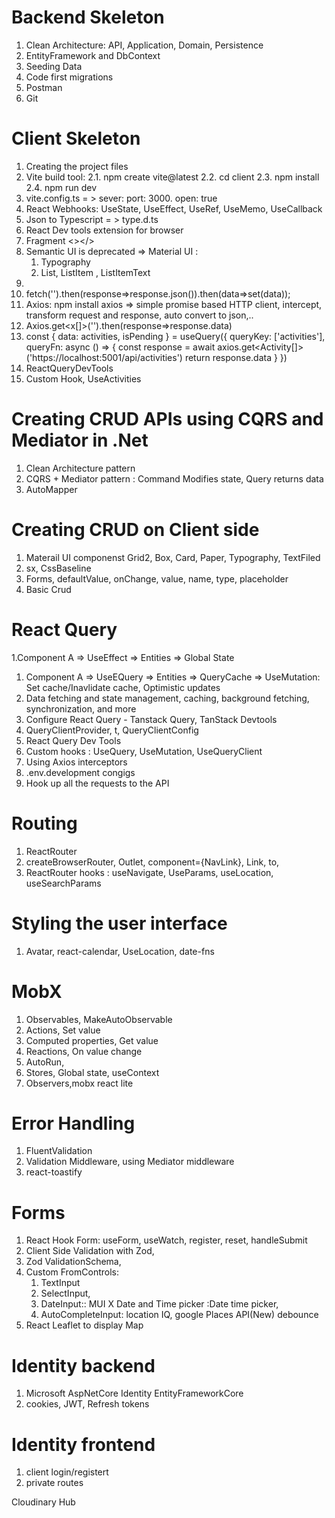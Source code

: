 # Backend Skeleton
1. Clean Architecture: API, Application, Domain, Persistence
2. EntityFramework and DbContext
3. Seeding Data
4. Code first migrations
5. Postman
6. Git

# Client Skeleton
1. Creating the project files
2. Vite build tool: 
	2.1. npm create vite@latest
	2.2. cd client
	2.3. npm install
	2.4. npm run dev
3. vite.config.ts = > sever: port: 3000. open: true
4. React Webhooks: UseState, UseEffect, UseRef, UseMemo, UseCallback
1. Json to Typescript = > type.d.ts
5. React Dev tools extension for browser
6. Fragment <></>
1. Semantic UI is deprecated => Material UI :
	1. Typography
	1. List, ListItem , ListItemText
1. 
1. fetch('').then(response=>response.json()).then(data=>set(data));
7. Axios: npm install axios => simple promise based HTTP client, intercept, transform request and response, auto convert to json,..
8. Axios.get<x[]>('').then(response=>response.data)
9.  const { data: activities, isPending } = useQuery({
    queryKey: ['activities'],
    queryFn: async () => {
      const response = await axios.get<Activity[]>('https://localhost:5001/api/activities')
      return response.data
    }
  })
10. ReactQueryDevTools 
11. Custom Hook, UseActivities


# Creating CRUD APIs using CQRS and Mediator in .Net
1. Clean Architecture pattern 
2. CQRS + Mediator pattern : Command Modifies state, Query returns data
3. AutoMapper

# Creating CRUD on Client side
1.  Materail UI componenst Grid2, Box, Card, Paper, Typography, TextFiled
2. sx, CssBaseline
3. Forms, defaultValue, onChange, value, name, type, placeholder
4. Basic Crud

# React Query
1.Component A => UseEffect => Entities => Global State 
1. Component A => UseEQuery => Entities => QueryCache => UseMutation: Set cache/Inavlidate cache, Optimistic updates
1. Data fetching and state management, caching, background fetching, synchronization, and more
1. Configure React Query - Tanstack Query, TanStack Devtools
2. QueryClientProvider, t, QueryClientConfig
1. React Query Dev Tools
3. Custom hooks : UseQuery, UseMutation, UseQueryClient
4. Using Axios interceptors
5. .env.development congigs
6. Hook up all the requests to the API

# Routing
1. ReactRouter 
2. createBrowserRouter, Outlet, component={NavLink},  Link, to, 
1. ReactRouter hooks : useNavigate, UseParams, useLocation, useSearchParams

# Styling the user interface
1. Avatar, react-calendar, UseLocation, date-fns

# MobX
1. Observables, MakeAutoObservable
2. Actions, Set value
3. Computed properties, Get value
4. Reactions, On value change
5. AutoRun,
6. Stores, Global state, useContext
7. Observers,mobx react lite

# Error Handling
1. FluentValidation
2. Validation Middleware, using Mediator middleware
3. react-toastify

# Forms
1. React Hook Form: useForm, useWatch, register, reset, handleSubmit
2. Client Side Validation with Zod,
3. Zod ValidationSchema, 
1. Custom FromControls:
	1. TextInput
	1. SelectInput, 
	1. DateInput:: MUI X Date and Time picker :Date time picker, 
	1. AutoCompleteInput: location IQ, google Places API(New)
debounce
4. React Leaflet to  display Map

# Identity backend
1. Microsoft AspNetCore Identity EntityFrameworkCore
1. cookies, JWT, Refresh tokens

# Identity frontend
1. client login/registert
1. private routes










Cloudinary
Hub
